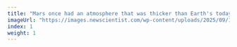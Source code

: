 ```yaml
---
title: "Mars once had an atmosphere that was thicker than Earth's today"
imageUrl: "https://images.newscientist.com/wp-content/uploads/2025/09/15151910/SEI_266234767.jpg?width=788"
index: 1
weight: 1
---
```

